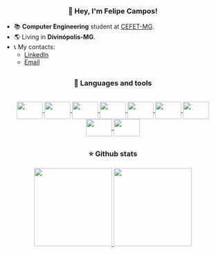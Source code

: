 <!-- <img src="https://raw.githubusercontent.com/MicaelliMedeiros/micaellimedeiros/master/image/computer-illustration.png" min-width="400px" max-width="400px" width="400px" align="right" alt="Computador fco3lho"> -->

<h3 align="center"> 👤 Hey, I'm Felipe Campos! </h3>

<ul align="left">
  <li>📚 <strong>Computer Engineering</strong> student at <a href="https://www.cefetmg.br">CEFET-MG</a>.</li>
  <li>🌎 Living in <strong>Divinópolis-MG</strong>.</li>
<!--  <li>🖥️ Currently studying technologies for <strong>Development Operations</strong> with <a href="https://go.dev">Go</a>.</li> -->
  <li>
    📞 My contacts:
    <ul>
      <li><a href="https://www.linkedin.com/in/fco3lho" target="_blank">LinkedIn</a></li>
      <li><a href="mailto:felipecampos50123@gmail.com" target="_blank">Email</a></li>
    </ul>
  </li>
</ul>

##
<h3 align="center">🔧 Languages and tools</h3>

<div display="flex" align="center"><br>

  <a href="https://devdocs.io/c/">
    <img align="center" height="40" width="60" src="https://cdn.jsdelivr.net/gh/devicons/devicon/icons/c/c-plain.svg">
  </a>
  
  <a href="https://cplusplus.com">
    <img align="center" height="40" width="60" src="https://cdn.jsdelivr.net/gh/devicons/devicon/icons/cplusplus/cplusplus-plain.svg">
  </a>
  
 <a href="https://www.python.org">
    <img align="center" height="40" width="60" src="https://cdn.jsdelivr.net/gh/devicons/devicon/icons/python/python-original.svg">
 </a>
 
  <a href="https://developer.mozilla.org/pt-BR/docs/Web/HTML">
    <img align="center" height="40" width="60" src="https://cdn.jsdelivr.net/gh/devicons/devicon/icons/html5/html5-original.svg">
  </a>
  
  <a href="https://developer.mozilla.org/pt-BR/docs/Web/CSS">
    <img align="center" height="40" width="60" src="https://cdn.jsdelivr.net/gh/devicons/devicon/icons/css3/css3-original.svg">
  </a>
  
  <a href="https://developer.mozilla.org/pt-BR/docs/Web/JavaScript">
    <img align="center" height="40" width="60" src="https://cdn.jsdelivr.net/gh/devicons/devicon/icons/javascript/javascript-original.svg">
  </a>
 
 <a href="https://git-scm.com">
    <img align="center" height="40" width="60" src="https://cdn.jsdelivr.net/gh/devicons/devicon/icons/git/git-original.svg">
 </a>
 
 <a href="https://github.com">
    <img align="center" height="40" width="60" src="https://cdn.jsdelivr.net/gh/devicons/devicon/icons/github/github-original.svg">
 </a>
 
  <a href="https://ubuntu.com/download">
    <img align="center" height="40" width="60" src="https://cdn.jsdelivr.net/gh/devicons/devicon/icons/ubuntu/ubuntu-plain.svg">
  </a>
  
</div>

##
<h3 align="center">⭐ Github stats</h3>

<div align="center">
  <a href="https://github.com/fco3lho">
  <img height="180em" src="https://github-readme-stats.vercel.app/api/top-langs/?username=fco3lho&layout=compact&langs_count=7&theme=prussian&hide_border=true"/>
  <img height="180em" src="https://github-readme-stats.vercel.app/api?username=fco3lho&show_icons=true&include_all_commits=true&theme=prussian&hide_border=true"
</div>
